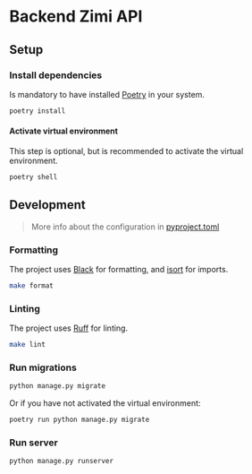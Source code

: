 # Backend Zimi API

## Setup

### Install dependencies

Is mandatory to have installed [Poetry](https://python-poetry.org/docs/#installation) in your system.

```bash
poetry install
```

#### Activate virtual environment

This step is optional, but is recommended to activate the virtual environment.

```bash
poetry shell
```

## Development

> More info about the configuration in [pyproject.toml](pyproject.toml)

### Formatting

The project uses [Black]() for formatting, and [isort]() for imports.

```bash
make format
```

### Linting

The project uses [Ruff]() for linting.

```bash
make lint
```

### Run migrations

```bash
python manage.py migrate
```

Or if you have not activated the virtual environment:

```bash
poetry run python manage.py migrate
```

### Run server

```bash
python manage.py runserver
```
